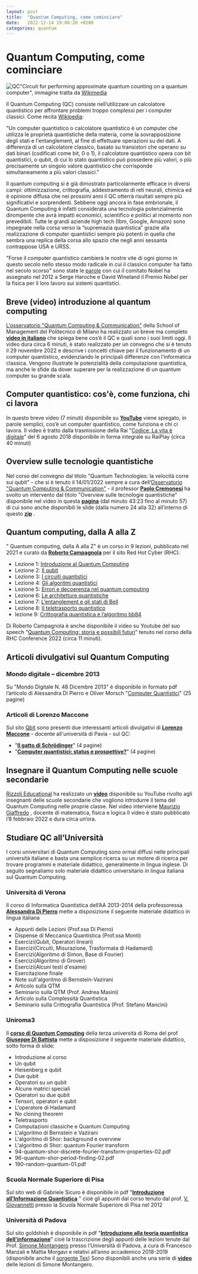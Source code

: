 ```yaml
---
layout: post
title:  "Quantum Computing, come cominciare"
date:   2022-12-14 19:00:20 +0200
categories: quantum
---
```

# Quantum Computing, come cominciare

![QC](https://agagri.github.io/assets/images/221214-quantum-computing.jpg)"Circuit for performing approximate quantum counting on a quantum computer", immagine tratta da [Wikimedia](https://commons.wikimedia.org/wiki/Category:Quantum_circuit#/media/File:Circuit-quantum_counting.png)

Il Quantum Computing (QC) consiste nell’utilizzare un calcolatore quantistico per affrontare problemi troppo complessi per i computer classici.
Come recita [Wikipedia](https://it.wikipedia.org/wiki/Computer_quantistico):

"Un computer quantistico o calcolatore quantistico è un computer che utilizza le proprietà quantistiche della materia, come la sovrapposizione degli stati e l'entanglement, al fine di effettuare operazioni su dei dati. 
A differenza di un calcolatore classico, basato su transistori che operano su dati binari (codificati come bit, 0 o 1), il calcolatore quantistico opera con bit quantistici, o qubit, di cui lo stato quantistico può possedere più valori, o più precisamente un singolo valore quantistico che corrisponde simultaneamente a più valori classici." 

Il quantum computing  si è già dimostrato particolarmente efficace in diversi campi: ottimizzazione, crittografia, addestramento di reti neurali, chimica ed è opinione diffusa che nei prossimi anni il QC otterrà risultati sempre più significativi e sorprendenti. 
Sebbene oggi ancora in fase embrionale, il Quantum Computing è infatti considerata una tecnologia potenzialmente dirompente che avrà impatti economici, scientifico e politici al momento non prevedibili.
Tutte le grandi aziende high tech (Ibm, Google, Amazon) sono impegnate nella corsa verso la “supremazia quantistica” grazie alla realizzazione di computer quantistici sempre più potenti in quella che sembra una replica della corsa allo spazio che negli anni sessanta contrappose USA e URSS.

"Forse il computer quantistico cambierà le nostre vite di ogni giorno in questo secolo nello stesso modo radicale in cui il classico computer ha fatto nel secolo scorso" sono state le [parole](https://aec-analisiecalcolo.it/pubblicazioni/aec/65/la-corsa-verso-linformatica-quantistica/) con cui il comitato Nobel ha assegnato nel 2012 a Serge Haroche e David Wineland il Premio Nobel per la fisica per il loro lavoro sui sistemi quantistici.

## Breve (video) introduzione al quantum computing

[L’osservatorio "Quantum Computing & Communication"](https://www.osservatori.net/it/ricerche/osservatori-attivi/quantum-computing-communication)  della School of Management del Politecnico di Milano ha realizzato un breve ma completo **[video in italiano](https://www.osservatori.net/it/prodotti/formato/video/quantum-computing-cose-come-funziona-video)** che spiega bene cos’è il QC e quali sono i suoi limiti oggi.
Il video dura circa 6 minuti, è stato realizzato per un convegno che si è tenuto il 29 novembre 2022  e descrive i concetti chiave per il funzionamento di un computer quantistico, evidenziando le principali differenze con l’informatica classica. 
Vengono illustrate le potenzialità della computazione quantistica, ma anche le sfide da dover superare per la realizzazione di un quantum computer su grande scala.

## Computer quantistico: cos'è, come funziona, chi ci lavora

In questo breve video (7 minuti) disponibile su **[YouTube](https://www.youtube.com/watch?v=PLyXD1MbQ0Q)**  viene spiegato, in parole semplici, cos’è un computer quantistico, come funziona e chi ci lavora.
Il video è tratto dalla trasmissione della Rai "[Codice, La vita è digitale](https://www.raiplay.it/video/2018/08/Codice-La-vita-e-digitale---Governare-il-mondo-d7891af1-89ca-4aba-95ba-ea351130f152.html)" del 6 agosto 2018 disponibile in forma integrale su RaiPlay  (circa 40 minuti)

## Overview sulle tecnologie quantistiche

Nel corso del convegno dal titolo "Quantum Technologies: la velocità corre sui qubit" - che si è tenuto il 14/01/2022 sempre a cura dell’[Osservatorio "Quantum Computing & Communication"](https://www.osservatori.net/it/ricerche/osservatori-attivi/quantum-computing-communication)  - il professor **[Paolo Cremonesi](https://paolocremonesi.faculty.polimi.it/)**  ha svolto un intervento dal titolo "Overview sulle tecnologie quantistiche" disponibile nel video in questa **[pagina](https://www.osservatori.net/it/eventi/on-demand/convegni/convegno-risultati-ricerca-osservatorio-quantum-computing-communication)**  (dal minuto 43:23 fino al minuto 57) di cui sono anche disponibili le slide (dalla numero 24 alla 32) all’interno di questo **[zip](https://www.osservatori.net/umbraco/api/assets/redirect?niceUrl=convegno-risultati-ricerca-osservatorio-quantum-computing-communication&propertyName=Asset)** .

## Quantum computing, dalla A alla Z

" Quantum computing, dalla A alla Z" è un corso in 9 lezioni, pubblicato nel 2021 e curato da **[Roberto Campagnola](https://www.linkedin.com/in/roberto-campagnola-358b9154)**  per il sito Red Hot Cyber (RHC). 

 - Lezione 1: [Introduzione al Quantum
   Computing](https://www.redhotcyber.com/post/introduzione-al-quantum-computing-lezione-1/)
 -  Lezione 2: [Il
   qubit](https://www.redhotcyber.com/post/il-qubit-lezione-2/)  
 -  Lezione 3: [I circuiti
   quantistici](https://www.redhotcyber.com/post/i-circuiti-quantistici-terza-lezione/)
 -  Lezione 4: [Gli algoritmi
   quantistici](https://www.redhotcyber.com/post/gli-algoritmi-quantistici-lezione-4/)
 -  Lezione 5: [Errori e decoerenza nel quantum
   computing](https://www.redhotcyber.com/post/errori-e-decoerenza-lezione-5/)
-   Lezione 6: [Le architetture
   quantistiche](https://www.redhotcyber.com/post/architetture-quantistiche-lezione-6/)
-   Lezione 7: [L’entanglement e gli stati di
   Bell](https://www.redhotcyber.com/post/entanglement-e-stati-di-bell-lezione-7/)
-   Lezione 8: [Il teletrasporto
   quantistico](https://www.redhotcyber.com/post/il-teletrasporto-quantistico-lezione-8/)
-   lezione 9: [Crittografia quantistica e l’algoritmo
   bb84](https://www.redhotcyber.com/post/crittografia-quantistica-e-lalgoritmo-bb84-lezione-9/)

Di Roberto Campagnola è anche disponibile il video su Youtube del suo speech “[Quantum Computing: storia e possibili futuri](https://www.youtube.com/watch?v=GGAwKgFuuFw)”  tenuto nel corso della RHC Conference 2022 (circa 11 minuti).

## Articoli divulgativi sul Quantum Computing

### Mondo digitale – dicembre 2013

Su "Mondo Digitale N. 48 Dicembre 2013" è disponibile in formato pdf l’articolo di Alessandra Di Pierro e Oliver Morsch "[Computer Quantistici](https://mondodigitale.aicanet.net/2013-4/articoli/01_Computer_Quantistici.pdf)" (25 pagine) 

### Articoli di Lorenzo Maccone

Sul sito [Qbit](https://wordpress.qubit.it)  sono presenti due interessanti articoli divulgativi di **[Lorenzo Maccone](https://fisica.unipv.it/personale/Persona.php?ID=207)**   - docente all'università di Pavia - sul QC:

- "**[Il gatto di Schrödinger](https://wordpress.qubit.it/wp-content/uploads/2017/05/gattoSR.pdf)**"  (4 pagine)
- "**[Computer quantistici: status e prospettive?](https://wordpress.qubit.it/wp-content/uploads/2017/05/qcomp.pdf)**"  (4 pagine)

## Insegnare il Quantum Computing nelle scuole secondarie

[Rizzoli Educational](https://www.rizzolieducation.it/)  ha realizzato un **[video](https://www.youtube.com/watch?v=-jVx55hvxtU&t=2966s)** disponibile su YouTube rivolto agli insegnanti delle scuole secondarie che vogliono introdurre il tema del Quantum Computing nelle proprie classe.
Nel video interviene [Maurizio Giaffredo](https://www.linkedin.com/in/maurizio-giaffredo/)  , docente di matematica, fisica e logica
Il video è stato pubblicato l’8 febbraio 2022 e dura circa un’ora.

## Studiare QC all’Università

I corsi universitari di Quantum Computing sono ormai diffusi nelle principali università italiane e basta una semplice ricerca su un motore di ricerca per trovare programmi e materiale didattico, generalmente in lingua inglese. 
Di seguito segnaliamo solo materiale didattico universitario in lingua italiana sul Quantum Computing.

### Università di Verona

Il corso di Informatica Quantistica dell’AA 2013-2014 della professoressa **[Alessandra Di Pierro](http://profs.sci.univr.it/~dipierro/InfQuant/InfQuant.html)**  mette a disposizione il seguente materiale didattico in lingua italiana

- Appunti delle Lezioni (Prof.ssa Di Pierro)
- Dispense di Meccanica Quantistica (Prof.ssa Monti)
- Esercizi(Qubit, Operatori lineari)
- Esercizi(Circuiti, Misurazione, Trasformata di Hadamard)
- Esercizi(Algoritmo di Simon, Base di Fourier)
- Esercizi(Algoritmo di Grover)
- Esercizi(Alcuni testi d'esame)
- Esercitazione finale
- Note sull'algoritmo di Bernstein-Vazirani
- Articolo sulla QTM
- Seminario sulla QTM (Prof. Andrea Masini)
- Articolo sulla Complessità Quantistica
- Seminario sulla Crittografia Quantistica (Prof. Stefano Mancini)

### Uniroma3 

Il  **[corso di Quantum Computing](http://www.dia.uniroma3.it/~teorica/index-quantum.html)** della terza università di Roma   del prof **[Giuseppe Di Battista](https://compunet.ing.uniroma3.it/#!/people/gdb)**  mette a disposizione il seguente materiale didattico, sotto forma di slide:

- Introduzione al corso
- Un qubit
- Heisenberg e qubit
- Due qubit
- Operatori su un qubit
- Alcune matrici speciali
- Operatori su due qubit
- Tensori, operatori e qubit
- L'operatore di Hadamard
- No cloning theorem
- Teletrasporto
- Computazioni classiche e Quantum Computing
- L'algoritmo di Bernstein e Vazirani
- L'algoritmo di Shor: background e overview
- L'algoritmo di Shor: quantum Fourier transform
- 94-quantum-shor-discrete-fourier-transform-properties-02.pdf
- 96-quantum-shor-period-finding-02.pdf
- 190-random-quantum-01.pdf
 
### Scuola Normale Superiore di Pisa

Sul sito web di Gabriele Sicuro è disponibile in pdf  "**[Introduzione all’Informazione Quantistica](https://gabrielesicuro.files.wordpress.com/2012/08/information1.pdf)** " cioè gli appunti dal corso tenuto dal prof. [V. Giovannetti](https://www.sns.it/it/persona/vittorio-giovannetti)  presso la Scuola Normale Superiore di Pisa nel 2012

### Università di Padova

Sul sito goldshish è disponibile in pdf "**[Introduzione alla teoria quantistica dell'informazione](https://goldshish.it/cdn/storage/NoteFiles/Zd455gdabKhAwAkbJ/original/Zd455gdabKhAwAkbJ.pdf)**"  cioè la trascrizione degli appunti delle lezioni tenute dal Prof. [Simone Montangero](https://www.didattica.unipd.it/off/docente/413EB3BD088E6B98827E8056755810F6)  presso l’Università di Padova, a cura di Francesco Manzali e Mattia Morgavi e relativi all’anno accademico 2018-2019 (disponibile anche il [sorgente Tex](https://github.com/Einlar/InfoQuantistica)) 
Sono disponibili anche una serie di **[video](https://mediaspace.unipd.it/channel/Introduzione+alla+teoria+quantistica+dell%27informazione+2021/205587303)**  delle lezioni di Simone Montangero.
